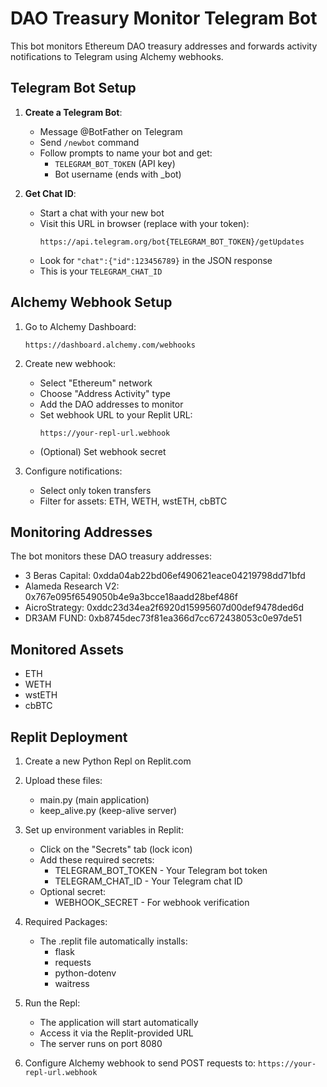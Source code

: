# DAO Treasury Monitor Telegram Bot

This bot monitors Ethereum DAO treasury addresses and forwards activity notifications to Telegram using Alchemy webhooks.

## Telegram Bot Setup

1. **Create a Telegram Bot**:
   - Message @BotFather on Telegram
   - Send `/newbot` command
   - Follow prompts to name your bot and get:
     - `TELEGRAM_BOT_TOKEN` (API key)
     - Bot username (ends with _bot)

2. **Get Chat ID**:
   - Start a chat with your new bot
   - Visit this URL in browser (replace with your token):
     ```
     https://api.telegram.org/bot{TELEGRAM_BOT_TOKEN}/getUpdates
     ```
   - Look for `"chat":{"id":123456789}` in the JSON response
   - This is your `TELEGRAM_CHAT_ID`

## Alchemy Webhook Setup

1. Go to Alchemy Dashboard:
   ```
   https://dashboard.alchemy.com/webhooks
   ```

2. Create new webhook:
   - Select "Ethereum" network
   - Choose "Address Activity" type
   - Add the DAO addresses to monitor
   - Set webhook URL to your Replit URL:
     ```
     https://your-repl-url.webhook
     ```
   - (Optional) Set webhook secret

3. Configure notifications:
   - Select only token transfers
   - Filter for assets: ETH, WETH, wstETH, cbBTC

## Monitoring Addresses

The bot monitors these DAO treasury addresses:
- 3 Beras Capital: 0xdda04ab22bd06ef490621eace04219798dd71bfd
- Alameda Research V2: 0x767e095f6549050b4e9a3bcce18aadd28bef486f
- AicroStrategy: 0xddc23d34ea2f6920d15995607d00def9478ded6d
- DR3AM FUND: 0xb8745dec73f81ea366d7cc672438053c0e97de51

## Monitored Assets
- ETH
- WETH
- wstETH
- cbBTC

## Replit Deployment

1. Create a new Python Repl on Replit.com
2. Upload these files:
   - main.py (main application)
   - keep_alive.py (keep-alive server)

3. Set up environment variables in Replit:
   - Click on the "Secrets" tab (lock icon)
   - Add these required secrets:
     * TELEGRAM_BOT_TOKEN - Your Telegram bot token
     * TELEGRAM_CHAT_ID - Your Telegram chat ID
   - Optional secret:
     * WEBHOOK_SECRET - For webhook verification

4. Required Packages:
   - The .replit file automatically installs:
     * flask
     * requests
     * python-dotenv
     * waitress

5. Run the Repl:
   - The application will start automatically
   - Access it via the Replit-provided URL
   - The server runs on port 8080

6. Configure Alchemy webhook to send POST requests to:
   `https://your-repl-url.webhook`
